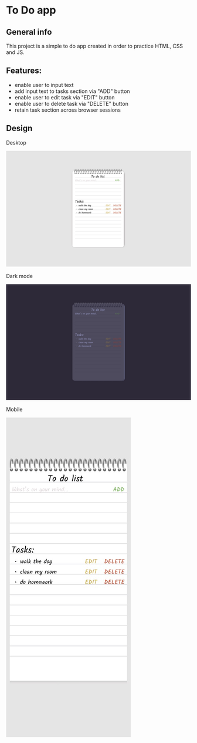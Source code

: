 # To Do app

## General info

This project is a simple to do app created in order to practice HTML, CSS and JS.

## Features:

- enable user to input text
- add input text to tasks section via "ADD" button
- enable user to edit task via "EDIT" button
- enable user to delete task via "DELETE" button
- retain task section across browser sessions

## Design

Desktop

![design-desktop](./design/desktop%20app.jpg)

Dark mode

![design-mobile](./design/dark-mode.jpg)

Mobile

![design-mobile](./design/mobile.jpg)
